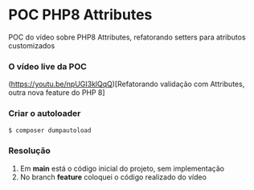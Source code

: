 # POC PHP8 Attributes
POC do vídeo sobre PHP8 Attributes, refatorando setters para atributos customizados

### O vídeo live da POC
(https://youtu.be/npUGI3klQqQ)[Refatorando validação com Attributes, outra nova feature do PHP 8]

### Criar o autoloader
```bash
$ composer dumpautoload
```

### Resolução
1. Em **main** está o código inicial do projeto, sem implementação
2. No branch **feature** coloquei o código realizado do vídeo
